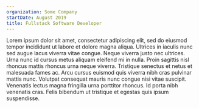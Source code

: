```yaml
---
organization: Some Company
startDate: August 2019
title: Fullstack Software Developer
---
```


Lorem ipsum dolor sit amet, consectetur adipiscing elit, sed do eiusmod tempor incididunt ut labore et dolore magna aliqua. Ultrices in iaculis nunc sed augue lacus viverra vitae congue. Neque viverra justo nec ultrices. Urna nunc id cursus metus aliquam eleifend mi in nulla. Proin sagittis nisl rhoncus mattis rhoncus urna neque viverra. Tristique senectus et netus et malesuada fames ac. Arcu cursus euismod quis viverra nibh cras pulvinar mattis nunc. Volutpat consequat mauris nunc congue nisi vitae suscipit. Venenatis lectus magna fringilla urna porttitor rhoncus. Id porta nibh venenatis cras. Felis bibendum ut tristique et egestas quis ipsum suspendisse.
